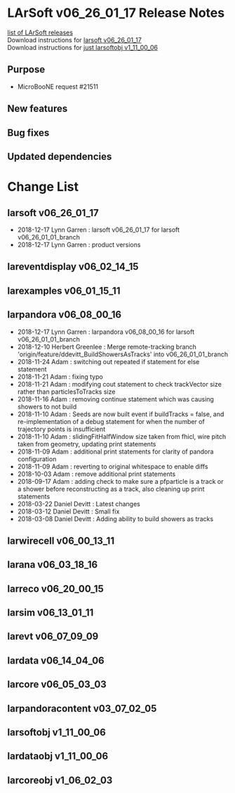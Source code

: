 # LArSoft v06_26_01_17 Release Notes



[list of LArSoft releases](LArSoft_release_list)  
Download instructions for [larsoft v06_26_01_17](https://scisoft.fnal.gov/scisoft/bundles/larsoft/v06_26_01_17/larsoft-v06_26_01_17.html)  
Download instructions for [just larsoftobj v1_11_00_06](https://scisoft.fnal.gov/scisoft/bundles/larsoftobj/v1_11_00_06/larsoftobj-v1_11_00_06.html)

## Purpose

-   MicroBooNE request \#21511

## New features

## Bug fixes

## Updated dependencies

# Change List

## larsoft v06_26_01_17

-   2018-12-17 Lynn Garren : larsoft v06_26_01_17 for larsoft v06_26_01_01_branch
-   2018-12-17 Lynn Garren : product versions

## lareventdisplay v06_02_14_15

## larexamples v06_01_15_11

## larpandora v06_08_00_16

-   2018-12-17 Lynn Garren : larpandora v06_08_00_16 for larsoft v06_26_01_01_branch
-   2018-12-10 Herbert Greenlee : Merge remote-tracking branch 'origin/feature/ddevitt_BuildShowersAsTracks' into v06_26_01_01_branch
-   2018-11-24 Adam : switching out repeated if statement for else statement
-   2018-11-21 Adam : fixing typo
-   2018-11-21 Adam : modifying cout statement to check trackVector size rather than particlesToTracks size
-   2018-11-16 Adam : removing continue statement which was causing showers to not build
-   2018-11-10 Adam : Seeds are now built event if buildTracks = false, and re-implementation of a debug statement for when the number of trajectory points is insufficient
-   2018-11-10 Adam : slidingFitHalfWindow size taken from fhicl, wire pitch taken from geometry, updating print statements
-   2018-11-09 Adam : additional print statements for clarity of pandora configuration
-   2018-11-09 Adam : reverting to original whitespace to enable diffs
-   2018-10-03 Adam : remove additional print statements
-   2018-09-17 Adam : adding check to make sure a pfparticle is a track or a shower before reconstructing as a track, also cleaning up print statements
-   2018-03-22 Daniel Devitt : Latest changes
-   2018-03-12 Daniel Devitt : Small fix
-   2018-03-08 Daniel Devitt : Adding ability to build showers as tracks

## larwirecell v06_00_13_11

## larana v06_03_18_16

## larreco v06_20_00_15

## larsim v06_13_01_11

## larevt v06_07_09_09

## lardata v06_14_04_06

## larcore v06_05_03_03

## larpandoracontent v03_07_02_05

## larsoftobj v1_11_00_06

## lardataobj v1_11_00_06

## larcoreobj v1_06_02_03
